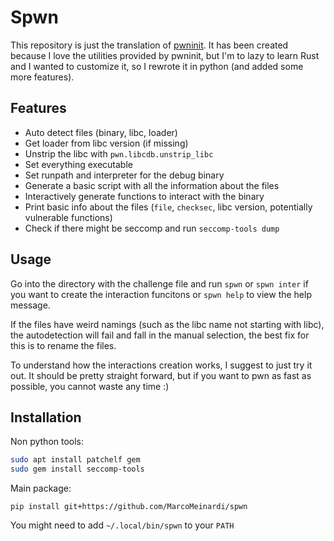 # Spwn

This repository is just the translation of
[pwninit](https://github.com/io12/pwninit). It has been created because I
love the utilities provided by pwninit, but I'm to lazy to learn Rust and
I wanted to customize it, so I rewrote it in python (and added
some more features).

## Features
 * Auto detect files (binary, libc, loader)
 * Get loader from libc version (if missing)
 * Unstrip the libc with `pwn.libcdb.unstrip_libc`
 * Set everything executable
 * Set runpath and interpreter for the debug binary
 * Generate a basic script with all the information about the files
 * Interactively generate functions to interact with the binary
 * Print basic info about the files (`file`, `checksec`, libc
 version, potentially vulnerable functions)
 * Check if there might be seccomp and run `seccomp-tools dump`

## Usage
Go into the directory with the challenge file and run `spwn` or `spwn inter`
if you want to create the interaction funcitons or `spwn help` to view the
help message.

If the files have weird namings (such as the libc name not starting with
libc), the autodetection will fail and fall in the manual selection,
the best fix for this is to rename the files.

To understand how the interactions creation works, I suggest to just try
it out. It should be pretty straight forward, but if you want to pwn
as fast as possible, you cannot waste any time :)

## Installation
Non python tools:
```bash
sudo apt install patchelf gem
sudo gem install seccomp-tools
```
Main package:
```
pip install git+https://github.com/MarcoMeinardi/spwn
```
You might need to add `~/.local/bin/spwn` to your `PATH`
